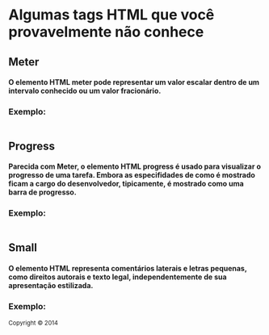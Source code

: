 <h1>Algumas tags HTML que você provavelmente não conhece </h1>

   <h2>Meter</h2>
    <h4>O elemento HTML meter pode representar um valor escalar dentro de um intervalo conhecido ou um valor fracionário.</h4>
    <h3>Exemplo:</h3>
    <img src="https://www.codigofonte.com.br/wp-content/uploads/2014/09/meter.png" alt="">
    <!-- <h3>Aqueça o forno para <meter min="200" max="500" value="350">350 graus</meter>.</h3> -->

   <h2>Progress</h2>
    <h4>Parecida com Meter, o elemento HTML progress é usado para visualizar o progresso de uma tarefa. Embora as especifidades de como é mostrado ficam a cargo do desenvolvedor, tipicamente, é mostrado como uma barra de progresso.</h4>
    <h3>Exemplo:</h3>
    <!-- <progress value="70" max="100">70 %</progress> -->
    <img src="https://developer.mozilla.org/@api/deki/files/6031/=progress-firefox.JPG" alt="">

   <h2>Small</h2>
    <h4>O elemento HTML representa comentários laterais e letras pequenas, como direitos autorais e texto legal, independentemente de sua apresentação estilizada.</h4>
    <h3>Exemplo:</h3>
    <small>Copyright © 2014</small>
